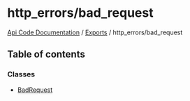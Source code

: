 # http\_errors/bad\_request
[Api Code Documentation](../README.md) / [Exports](../modules.md) / http\_errors/bad\_request

## Table of contents

### Classes

- [BadRequest](../classes/http_errors_bad_request.BadRequest.md)

